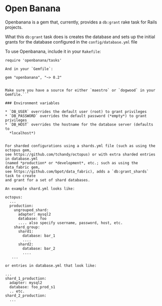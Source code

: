 # Open Banana

Openbanana is a gem that, currently, provides a `db:grant` rake task for Rails
projects.

What this `db:grant` task does is creates the database and sets up the initial grants for the database
configured in the `config/database.yml` file

To use Openbanana, include it in your `Rakefile`:
```
require 'openbanana/tasks'

And in your `Gemfile`:

gem "openbanana", "~> 0.2"


Make sure you have a source for either `maestro` or `dogwood` in your Gemfile.```

### Environment variables

* `DB_USER` overrides the default user (root) to grant privileges
* `DB_PASSWORD` overrides the default password (*empty*) to grant privileges
* `DB_HOST` overrides the hostname for the database server (defaults to
  *localhost*)


For sharded configurations using a shards.yml file (such as using the octopus gem,
see https://github.com/tchandy/octopus) or with extra sharded entries in database.yml
(named *production* or *development*, etc.; such as using the data_fabric gem,
see https://github.com/bpot/data_fabric), adds a `db:grant_shards` task to create
and grant for a set of shard databases.

An example shard.yml looks like:

octopus:
  ...
  production:
    ungrouped_shard:
      adapter: mysql2
      database: foo
      .... also specify username, password, host, etc.
    shard_group:
      shard1:
        database: bar_1
        ....
      shard2:
        database: bar_2
        ....
   ...

or entries in database.yml that look like:

...
shard_1_production:
  adapter: mysql2
  database: foo_prod_s1
  .. etc.
shard_2_production:
  ...
